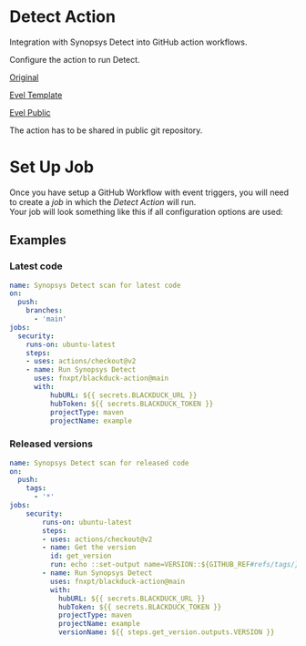 # Detect Action

Integration with Synopsys Detect into GitHub action workflows.

Configure the action to run Detect.

[Original](https://github.com/fnxpt/blackduck-action)

[Evel Template](https://github.com/baas-devops-evel/blackduck-action-evel)

[Evel Public](https://github.com/KonradRBackbase/blackduck-action-evel)

The action has to be shared in public git repository.

# Set Up Job

Once you have setup a GitHub Workflow with event triggers, you will need to create a _job_ in which the _Detect Action_ will run.  
Your job will look something like this if all configuration options are used:

## Examples

### Latest code

```yaml
name: Synopsys Detect scan for latest code
on:
  push:
    branches:    
      - 'main'
jobs:
  security:
    runs-on: ubuntu-latest
    steps:
    - uses: actions/checkout@v2
    - name: Run Synopsys Detect
      uses: fnxpt/blackduck-action@main
      with:
          hubURL: ${{ secrets.BLACKDUCK_URL }}
          hubToken: ${{ secrets.BLACKDUCK_TOKEN }}
          projectType: maven
          projectName: example
```

### Released versions

```yaml
name: Synopsys Detect scan for released code
on:
  push:
    tags:
      - '*'
jobs:
    security:
        runs-on: ubuntu-latest
        steps:
        - uses: actions/checkout@v2
        - name: Get the version
          id: get_version
          run: echo ::set-output name=VERSION::${GITHUB_REF#refs/tags/}
        - name: Run Synopsys Detect
          uses: fnxpt/blackduck-action@main
          with:
            hubURL: ${{ secrets.BLACKDUCK_URL }}
            hubToken: ${{ secrets.BLACKDUCK_TOKEN }}
            projectType: maven
            projectName: example
            versionName: ${{ steps.get_version.outputs.VERSION }}
```
